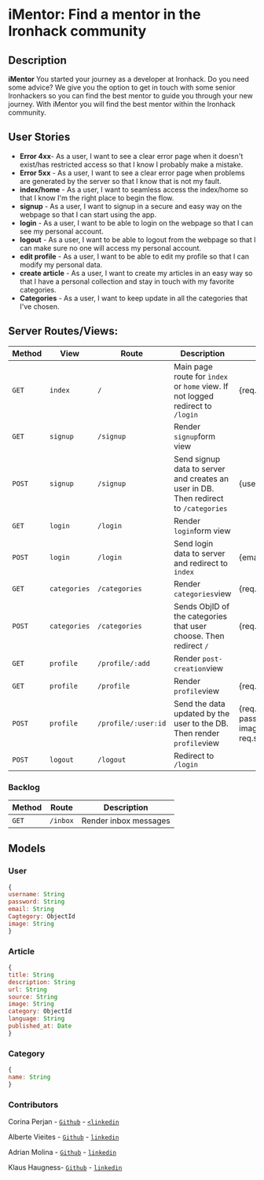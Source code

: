 # iMentor: Find a mentor in the Ironhack community

## Description

**iMentor** You started your journey as a developer at Ironhack. Do you need some advice? We give you the option to get in touch with some senior Ironhackers so you can find the best mentor to guide you through your new journey. With iMentor you will find the best mentor within the Ironhack community.

## User Stories

- **Error 4xx**- As a user, I want to see a clear error page when it doesn't exist/has restricted access so that I know I probably make a mistake.
- **Error 5xx** -  As a user, I want to see a clear error page when problems are generated by the server so that I know that is not my fault.
- **index/home** - As a user, I want to seamless access the index/home so that I know I'm the right place to begin the flow.
- **signup** - As a user, I want to signup in a secure and easy way on the webpage so that I can start using the app.
- **login** - As a user, I want to be able to login on the webpage so that I can see my personal account.
- **logout** - As a user, I want to be able to logout from the webpage so that I can make sure no one will access my personal account.
- **edit profile** - As a user, I want to be able to edit my profile so that I can modify my personal data.
- **create article** - As a user, I want to create my articles in an easy way so that I have a personal collection and stay in touch with my favorite categories.
- **Categories** - As a user, I want to keep update in all the categories that I've chosen.

## Server Routes/Views:

|**Method**    |    **View**           |    **Route**     |   **Description**       |          **Request - Body**                     |
|--------------|-------------------|------------------------|-----------------------------------|---------------------|
|`GET`         |   `index`            |      `/`               | Main page route for `ìndex` or `home` view. If not logged redirect to `/login`  |   {req.session.currentUser._id} |
|`GET`         | `signup`            |    `/signup`           | Render `signup`form view          |                     |
|`POST`        |  `signup`           |    `/signup`           | Send signup data to server and creates an user in DB. Then redirect to `/categories`                                   |          {username, email, password}           |
|`GET`         |  `login`           |      `/login`          | Render `login`form view           |                     |
|`POST`        |   `login`          |      `/login`          | Send login data to server and redirect to `index`     | {email, password,categories}            |
|`GET`         |   `categories`          |      `/categories`           | Render `categories`view                | {req.session.currentUser._id}    |
|`POST`        |    `categories`         |      `/categories`     | Sends ObjID of the categories that user choose. Then redirect `/`   | {req.session.currentUser._id} |
|`GET`        |    `profile`         |      `/profile/:add`     | Render `post-creation`view  |  |
|`GET`         |     `profile`        |      `/profile`        | Render `profile`view             | {req.session.currentUser._id}                    |
|`POST`        |    `profile`         |      `/profile/:user:id` | Send the data updated by the user to the DB. Then render `profile`view  | {req.session.userID, name, password, email, category, image, req.session.currentUser._id}  |
|`POST`        |    `logout`         |      `/logout` | Redirect to `/login`  |   |

### Backlog
| Method | Route | Description |
|--------|-------|-------------|
| `GET` | `/inbox` | Render inbox messages|

## Models

### User

```javascript
{
username: String
password: String
email: String
Cagtegory: ObjectId
image: String
}

```
### Article

```javascript
{
title: String
description: String
url: String
source: String
image: String
category: ObjectId
language: String
published_at: Date
}
```
### Category
```javascript
{
name: String
}
```

### Contributors

Corina Perjan - [`Github`](https://github.com/corinaper) - [`<linkedin`](https://www.linkedin.com/in/corina-perjan/)

Alberte Vieites - [`Github`](https://github.com/albertevieites) - [`linkedin`](https://www.linkedin.com/in/albertevieites/)

Adrian Molina - [`Github`](https://github.com/01000001kuma) - [`linkedin`](https://www.linkedin.com/in/adrian-molina/)

Klaus Haugness- [`Github`](https://github.com/klaus2132) - [`linkedin`](https://www.linkedin.com/in/klaus-haugness)
